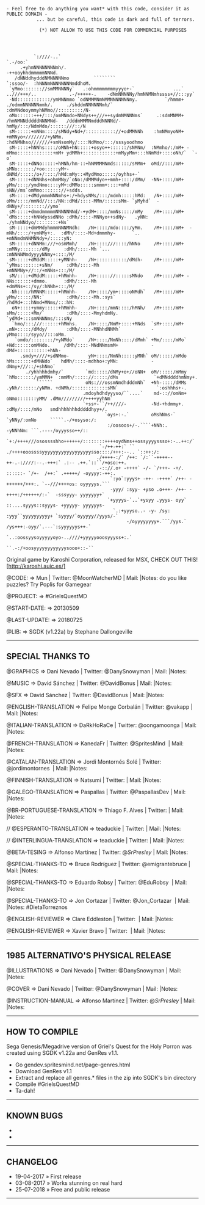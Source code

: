 
    - Feel free to do anything you want* with this code, consider it as PUBLIC DOMAIN -
               ... but be careful, this code is dark and full of terrors.

                (*) NOT ALLOW TO USE THIS CODE FOR COMMERCIAL PURPOSES




              `:////-..`                                                                                                                `.-/oo:`
         .+yhmNNNNNNNNmh/.                                                                                                    -++ooyhhdmmmmmNNNd.
       /dNNddhydddNMNNNNNmo         ````````                                                                      `:ssoo/-  :hNNNmNNNNNNNNmddhoM.
     `yMmo::::::://smMMNNNNy`   .:ohmmmmmmmmyyyo+-`              ...`       ..///+++/..            .-/+++++-.    -dNmNNNNNy/hmNNMNmhssss+//:::yy`
     -Nd::::::::::::/ymMNNmmo `odNMMMNmNMMNNNNNNNmy.          `/hmmm+    ./odmmNNNNNNmmh/.     ./shddmNNNNNNmh/` :dmMNdooymmyhNMmo//:::::::::/N-
     oMo::::::+++/:::/omMNmdo+NNdys++///++sydmNMNNNms`     .:sdmMNMM+   /hmNMNNdddddNNNMNd-   /dddmMMMNmdddNNNNd/-hmMy/:::/NdmMdo/::::::///::/N
     sM-:::::+mNNm::::/sMNdy+Nd+/::::::::::://+odMMNNh    :hmNMmyoNM+  +mMNyo+////////+yNMm. :hdNMNhso///////+smNsomMy/::::NdMmo/:::/sssyoodhmo
     sM-::::+hNNhs::::/oMNh+hN:::::+osyo++::::::/sNMNm/  :NMmho/:/mM+ -mMmo:::::::::::::+mM+ ydMMh+::::::::::::+mMyyMm+:::hNmMd+::::oNh/`  `-o`
     sM-::::+dNNo:::::+hMNh/hm-::+hNMMMMNmds:::::/sMMm+  oMd//:::/mM+ sMNo::::::/+oo:::::yM+-dNMd/:::::/o+/::::/hMd:mMy::+MydMmo:::::/oyhhs+-`
     sM-::::+dNNNhs+ohmMNy/`oNo:/dMMMdyo++mmh+::::/dMm/  -NN+::::/mM+ yMm/::::/ymdNmo::::yM+:dMMo:::::smmm+::::+mMd sNN//ms`omMmo::::::://+sdds.
     sM-::::+dMdymmmNNNmhs+:/+hdysNMs/:::/mdmh:::::hMd:   /N+::::/mM+ oMm/::::/mmNd//:::/NN::dMd/::::-MMm/:::::sMm- `yMyhd`  -dNNy+/:::::::://ymo`
     sM-::::+dmmdmmmmmNNNNNNNd/-+ydM+::::/mmNs::::/mMy    /M+::::/mM+ `dMs:::::+hNNdyssdNNo :dMh/::::-MNNyo++sdNy-   .yNN:  ./yhmNNdyo/::::::::+Ns`
     sM-::::+dmMMdyhmmmNNNMNdh:   /N+::::/mdo::::/yMm.    /M+::::/mM+  -mNh/::::/+ymNMy+:.  :dMh/::::-Md+dmmmhy-      `..  +mNNmdmNNMNNdy+/:::::yN:
     sM-::::+dNNMm:///+osmMmh/    /N+::::///::::/hNNo     /M+::::/mM+  :mMNy:::::::/dMy     :dMh/::::-Mh `...             :mNNNNMmdyyyyNNmy+::::/M/
     sM-::::+dMddM:::::+yMNhh-    /N+:::::::::::/dMdh-    /M+::::/mM+ `yMms:::::::+sNm/     :dMh/::::-Mh                  +mNNMNy+//::/+mNNs+:::/M/
     sM/::::+dMddM:::::+hMmhh-    /N+::::://:::::sMNdo    /M+::::/mM+ -NNs::::::+dmmo.      :dMh/::::-Mh                  +dmMNs+::/sy/:hNNh+:::/M/
     -Nh::::/hMNNM:::::+hMmhh-    /N+::::/ym+::::oNMdh`   /M+::::/mM+ yMm/:::::/NN:`        :dMh/::::-Mh.:sys`            /hdMd+:::hNmd+MNms/:::hN:
      oN+::::+ymmy:::::+hMmhh-    /N+::::/mmN::::/hMNh/   /M+::::/mM+ sMm/:::::+Mm/`        :dMh/::::-MmyhdmNy.           `ydMd+:::smNNNNms/:::sNy
      `hmo/:::///::::::+hMmhs.    /N+::::/NmM+::::+MNds  `sM+::::/mM+ .mN+:::::/dMdy/       :dMh/::::-MNhhdNNMh`           -yMmo::::/syyo//:::oMm.
       `omdo/::::::::/+yNMdo`     /N+::::/NmNh::::/dMmh` +Mm/::::/mMo` +Nd::::::omMNdo.     /dMh/::::-MNdNNmsmM+            -dMd+:::::::::::+hNh-
         .smdy+////+sdNMmo-       yN+::::/NmNh:::::yMNh` oM/:::::/mMdo  hMs::::::+dMNNdo`   hdMh/::::-mdhho+:yMN:            -dNmy+///::/+shNmo`
           ./yhhhhhdmhy/`        `md:::::/dNMy+o+//oNN+  oM/:::::/mMmy  `hMo::::::/ymMMN+  :mmMh/::::://:::::/dMs             `+dMNddddhmNmy+.
               ``````            oNs:///ossmNmdhdddmNh`  +Nh-::::/dMMs   .yNh/::::::/yNMm. +dNMh/:::::::::::::sMN`              `:oshhhs+-.
                                .mdoyhdhdyyyso/``....`    md-:://omNm+     oNmo:::::::yMM/ .dMm/////////++++yyhNm`
                                `+ss+-``/++////-         -Nd-+hdmmy+.       :dMy/::::/mNo   smdhhhhhhhdddddhyy+/.
                                        `oys+:-.`        oMshNms-`           `yNNy/:omNo     `````.-/+osyso:/:
                                         :/oosoos+/-.````+NNh:.                -yNNhNm: ```.----/oyyysso++/::
                                        `+:/++++///ososssshho++++++/::::::::++++oydNms++ossyyyyssso+:-..++:/`
                                      `-/++-++:` `` ./++++ooossssyyyyyyyyyyyyyyyyyysso::::/+++:--.. `::++:/:
                                     ./++++-:/` /++: `/:``-++++--++-.-:////:--.-+++:` .:-- .++.`::``/+oso:++.
                                     .-:://.o+ -++++` -/- `/+++- -+/.  ::::::- `/+-  /++:` .+++++/ -oyyyy:-++:.
                                          `:yo`:yyys+ -++- -++++` /++- -++++++/+++:. `--///++++os: oyyyyys.```
                                          -yyy/ :syy- +yso .o+++- /++- -++++:/++++++/:-`  -sssyyy- yyyyyyy+`
                                         `+yyyys-`..`+ysyy .yyys- oyy` ::....syyys::syyys- +yyyyy- yyyyyys-
                                           `.:+yyyso..- -y- /sy: :yyy``yyyyyyyyyy+ `syyyy/`oyyyyy//yyys/-`
                                                -/oyyyyyyyy+.```/yys.` /ys+++:-oyy/`.---`:syyyyyys++-`
                                                   `..:oossyysoyyyyyoyo-..////+yyyyyooosyyyss+:.`
                                                           ``.-:/+oosyyyyyyyyyyyysooo+::-``



 Original game by Karoshi Corporation, released for MSX, CHECK OUT THIS! [http://karoshi.auic.es/]

 @CODE:                     =>  Mun                           | Twitter: @MoonWatcherMD     | Mail:                     |Notes: do you like puzzles? Try Poplis for Gamegear
 
 @PROJECT:                  =>  #GrielsQuestMD
 
 @START-DATE:               =>  20130509
 
 @LAST-UPDATE:              =>  20180725
 
 @LIB:                      =>  SGDK (v1.22a) by Stephane Dallongeville
 



 --------------------------------------------------------------------------------------------------------------------------------
  SPECIAL THANKS TO
 --------------------------------------------------------------------------------------------------------------------------------

 @GRAPHICS                  => Dani Nevado                    | Twitter: @DanySnowyman      | Mail:                     |Notes:
 
 @MUSIC                     => David Sánchez                  | Twitter: @DavidBonus        | Mail:                     |Notes:
 
 @SFX                       => David Sánchez                  | Twitter: @DavidBonus        | Mail:                     |Notes:
 
 
 
 
 @ENGLISH-TRANSLATION       => Felipe Monge Corbalán          | Twitter: @vakapp            | Mail:                     |Notes:
 
 @ITALIAN-TRANSLATION       => DaRkHoRaCe                     | Twitter: @oongamoonga       | Mail:                     |Notes:
 
 @FRENCH-TRANSLATION        => KanedaFr                       | Twitter: @SpritesMind      ‏ | Mail:                     |Notes:
 
 @CATALAN-TRANSLATION       => Jordi Montornés Solé           | Twitter: @jordimontornes   ‏ | Mail:                     |Notes:
 
 @FINNISH-TRANSLATION       => Natsumi                        | Twitter:                    | Mail:                     |Notes:
 
 @GALEGO-TRANSLATION        => Paspallas                      | Twitter: @PaspallasDev      | Mail:                     |Notes:
 
 @BR-PORTUGUESE-TRANSLATION => Thiago F. Alves                | Twitter:                    | Mail:                     |Notes:
 
//         @ESPERANTO-TRANSLATION     => teaduckie                      | Twitter:                    | Mail:                     |Notes:

//         @INTERLINGUA-TRANSLATION   => teaduckie                      | Twitter:                    | Mail:                     |Notes:



 @BETA-TESING               => Alfonso Martínez               | Twitter: @_SrPresley_       | Mail:                     |Notes:
 


 @SPECIAL-THANKS-TO         => Bruce Rodríguez                | Twitter: @emigrantebruce    | Mail:                     |Notes:
 
 @SPECIAL-THANKS-TO         => Eduardo Robsy                  | Twitter: @EduRobsy    ‏      | Mail:                     |Notes:
 
 @SPECIAL-THANKS-TO         => Jon Cortazar                   | Twitter: @Jon_Cortazar   ‏   | Mail:                     |Notes: #DietaTorreznos
 
 

 @ENGLISH-REVIEWER          => Clare Eddleston                | Twitter:                 ‏   | Mail:                     |Notes:
 
 @ENGLISH-REVIEWER          => Xavier Bravo                   | Twitter:                 ‏   | Mail:                     |Notes:
 



 --------------------------------------------------------------------------------------------------------------------------------
  1985 ALTERNATIVO'S PHYSICAL RELEASE
 --------------------------------------------------------------------------------------------------------------------------------

 @ILLUSTRATIONS             => Dani Nevado                    | Twitter: @DanySnowyman      | Mail:                     |Notes:
 
 @COVER                     => Dani Nevado                    | Twitter: @DanySnowyman      | Mail:                     |Notes:
 
 @INSTRUCTION-MANUAL        => Alfonso Martínez               | Twitter: @_SrPresley_       | Mail:                     |Notes:
 



 --------------------------------------------------------------------------------------------------------------------------------
  HOW TO COMPILE
 --------------------------------------------------------------------------------------------------------------------------------

 Sega Genesis/Megadrive version of Griel's Quest for the Holy Porron was created using SGDK v1.22a and GenRes v1.1.

  - Go gendev.spritesmind.net/page-genres.html
  - Download GenRes v1.1
  - Extract and replace all genres.* files in the zip into SGDK's bin directory
  - Compile #GrielsQuestMD
  - Ta-dah!



 --------------------------------------------------------------------------------------------------------------------------------
  KNOWN BUGS
 --------------------------------------------------------------------------------------------------------------------------------

 -
 -



 --------------------------------------------------------------------------------------------------------------------------------
  CHANGELOG
 --------------------------------------------------------------------------------------------------------------------------------
 - 19-04-2017 » First release
 - 03-08-2017 » Works stunning on real hard
 - 25-07-2018 » Free and public release
 --------------------------------------------------------------------------------------------------------------------------------


